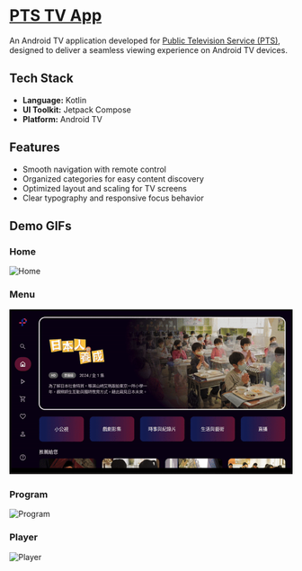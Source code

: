 # [PTS TV App](https://play.google.com/store/apps/details?id=com.pts.ptsplus&hl=zh_TW&pli=1)

An Android TV application developed for [Public Television Service (PTS)](https://www.pts.org.tw/), designed to deliver a seamless viewing experience on Android TV devices.

## Tech Stack
- **Language:** Kotlin  
- **UI Toolkit:** Jetpack Compose  
- **Platform:** Android TV  

## Features
- Smooth navigation with remote control
- Organized categories for easy content discovery
- Optimized layout and scaling for TV screens
- Clear typography and responsive focus behavior

## Demo GIFs

### Home
![Home](./assets/gifs/ptstv-home.gif)

### Menu
![Menu](./assets/gifs/ptstv-menu.gif)

### Program
![Program](./assets/gifs/ptstv-program.gif)

### Player
![Player](./assets/gifs/ptstv-player.gif)
